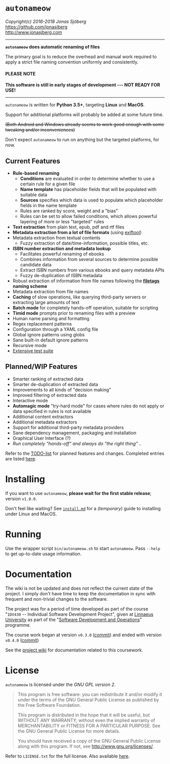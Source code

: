 `autonameow`
============
*Copyright(c) 2016-2018 Jonas Sjöberg*  
<https://github.com/jonasjberg>  
<http://www.jonasjberg.com>  

--------------------------------------------------------------------------------

__`autonameow` does automatic renaming of files__

The primary goal is to reduce the overhead and manual work required to
apply a strict file naming convention uniformly and consistently.

#### PLEASE NOTE
__This software is still in early stages of development --- NOT READY FOR USE!__

--------------------------------------------------------------------------------

`autonameow` is written for __Python 3.5+__, targeting __Linux__ and
__MacOS__.

Support for additional platforms will probably be added at some future time.

~~(Both Android and Windows already seems to work good enough with some
tweaking and/or inconveniences)~~

Don't expect `autonameow` to run on anything but the targeted platforms, for
now.


Current Features
----------------

* __Rule-based renaming__
    * __Conditions__ are evaluated in order to determine whether to use a
      certain rule for a given file
    * __Name template__ has placeholder fields that will be populated with
      suitable data
    * __Sources__ specifies which data is used to populate which placeholder
      fields in the name template
    * Rules are ranked by score, weight and a "bias"
    * Rules can be set to allow failed conditions, which allows powerful
      layering of more or less "targeted" rules
* __Text extraction__ from plain text, epub, pdf and rtf files
* __Metadata extraction from a lot of file formats__ (using [exiftool][2])
* Metadata extraction from textual contents
    * Fuzzy extraction of date/time-information, possible titles, etc.
* __ISBN number extraction and metadata lookup__
    * Facilitates powerful renaming of ebooks
    * Combines information from several sources to determine possible candidate data
    * Extract ISBN numbers from various ebooks and query metadata APIs
    * Fuzzy de-duplication of ISBN metadata
* Robust extraction of information from file names following the __[filetags][1] naming scheme__
* Metadata extraction from file names
* __Caching__ of slow operations, like querying third-party servers or extracting large amounts of text
* __Batch mode__ for completely hands-off operation, suitable for scripting
* __Timid mode__ prompts prior to renaming files with a preview
* Human name parsing and formatting
* Regex replacement patterns
* Configuration through a YAML config file
* Global ignore patterns using globs
* Sane built-in default ignore patterns
* Recursive mode
* [Extensive test suite][5]


Planned/WIP Features
--------------------

* Smarter ranking of extracted data
* Smarter de-duplication of extracted data
* Improvements to all kinds of "decision making"
* Improved filtering of extracted data
* Interactive mode
* __Automagic mode__ "try-hard mode" for cases where rules do not apply or data
  specified in rules is not available
* Additional content extractors
* Additional metadata extractors
* Support for additional third-party metadata providers
* Sane dependency management, packaging and installation
* Graphical User Interface (?)
* *Run completely "hands-off" and always do "the right thing" ..*

Refer to the [TODO-list][3] for planned features and changes.
Completed entries are listed [here][4].


Installing
==========
If you want to use `autonameow`, __please wait for the first stable release__;
version `v1.0.0`.

Don't feel like waiting?  See [`install.md`](./install.md) for a *(temporary)*
guide to installing under Linux and MacOS.


Running
=======
Use the wrapper script `bin/autonameow.sh` to start `autonameow`.
Pass `--help` to get up-to-date usage information.


Documentation
=============
The wiki is not be updated and does not reflect the current state of the
project. I simply don't have time to keep the documentation in sync with
frequent and non-trivial changes to the software.

The project was for a period of time developed as part of the course
"`1DV430` -- Individual Software Development Project", given at
[Linnaeus University](https://lnu.se/en/) as part of the
"[Software Development and Operations](https://udm-devops.se/)" programme.

The course work began at version `v0.3.0`
([commit](https://github.com/jonasjberg/autonameow/commit/cbe439104813d83ee5a6274eed0943433955b59c))
and ended with version `v0.4.0`
([commit](https://github.com/jonasjberg/autonameow/commit/da494350dca4f99157cc8f7541f92ca8d7f3daf1))

See the [project wiki](https://github.com/jonasjberg/autonameow/wiki) for
documentation related to this coursework.


License
=======
`autonameow` is licensed under the *GNU GPL version 2*.

> This program is free software: you can redistribute it and/or modify
> it under the terms of the GNU General Public License as published by
> the Free Software Foundation.
>
> This program is distributed in the hope that it will be useful,
> but WITHOUT ANY WARRANTY; without even the implied warranty of
> MERCHANTABILITY or FITNESS FOR A PARTICULAR PURPOSE.  See the
> GNU General Public License for more details.
>
> You should have received a copy of the GNU General Public License
> along with this program.  If not, see <http://www.gnu.org/licenses/>.

Refer to `LICENSE.txt` for the full license.
Also available [here](https://www.gnu.org/licenses/old-licenses/gpl-2.0.txt).


[1]: https://github.com/novoid/filetags
[2]: https://www.sno.phy.queensu.ca/~phil/exiftool/
[3]: https://github.com/jonasjberg/autonameow/blob/master/TODO.md
[4]: https://github.com/jonasjberg/autonameow/blob/master/done.md
[5]: https://github.com/jonasjberg/autonameow/blob/master/tests/README.md

